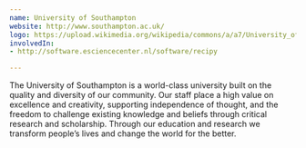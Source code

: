 ```yaml
---
name: University of Southampton
website: http://www.southampton.ac.uk/
logo: https://upload.wikimedia.org/wikipedia/commons/a/a7/University_of_Southampton_Logo.svg
involvedIn:
- http://software.esciencecenter.nl/software/recipy

---
```

The University of Southampton is a world-class university built on the quality and diversity of our community. Our staff place a high value on excellence and creativity, supporting independence of thought, and the freedom to challenge existing knowledge and beliefs through critical research and scholarship. Through our education and research we transform people’s lives and change the world for the better.
